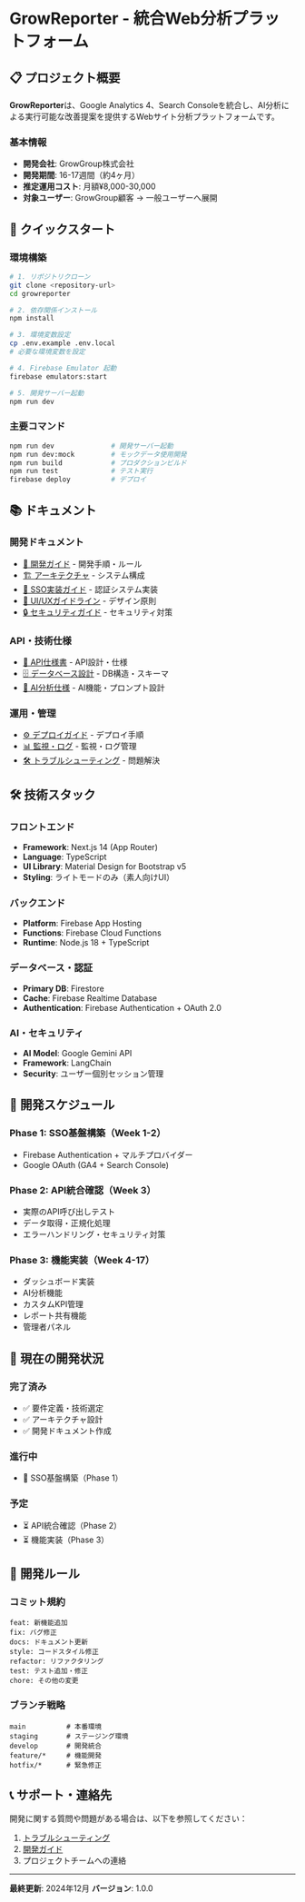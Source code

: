 # GrowReporter - 統合Web分析プラットフォーム

## 📋 プロジェクト概要

**GrowReporter**は、Google Analytics 4、Search Consoleを統合し、AI分析による実行可能な改善提案を提供するWebサイト分析プラットフォームです。

### 基本情報
- **開発会社**: GrowGroup株式会社
- **開発期間**: 16-17週間（約4ヶ月）
- **推定運用コスト**: 月額¥8,000-30,000
- **対象ユーザー**: GrowGroup顧客 → 一般ユーザーへ展開

## 🚀 クイックスタート

### 環境構築
```bash
# 1. リポジトリクローン
git clone <repository-url>
cd growreporter

# 2. 依存関係インストール
npm install

# 3. 環境変数設定
cp .env.example .env.local
# 必要な環境変数を設定

# 4. Firebase Emulator 起動
firebase emulators:start

# 5. 開発サーバー起動
npm run dev
```

### 主要コマンド
```bash
npm run dev              # 開発サーバー起動
npm run dev:mock         # モックデータ使用開発
npm run build            # プロダクションビルド
npm run test             # テスト実行
firebase deploy          # デプロイ
```

## 📚 ドキュメント

### 開発ドキュメント
- [📖 開発ガイド](./docs/DEVELOPMENT_GUIDE.md) - 開発手順・ルール
- [🏗️ アーキテクチャ](./docs/ARCHITECTURE.md) - システム構成
- [🔑 SSO実装ガイド](./docs/SSO_IMPLEMENTATION.md) - 認証システム実装
- [🎨 UI/UXガイドライン](./docs/UI_GUIDELINES.md) - デザイン原則
- [🔒 セキュリティガイド](./docs/SECURITY.md) - セキュリティ対策

### API・技術仕様
- [📡 API仕様書](./docs/API_SPECIFICATION.md) - API設計・仕様
- [🗄️ データベース設計](./docs/DATABASE_DESIGN.md) - DB構造・スキーマ
- [🤖 AI分析仕様](./docs/AI_ANALYSIS.md) - AI機能・プロンプト設計

### 運用・管理
- [⚙️ デプロイガイド](./docs/DEPLOYMENT.md) - デプロイ手順
- [📊 監視・ログ](./docs/MONITORING.md) - 監視・ログ管理
- [🛠️ トラブルシューティング](./docs/TROUBLESHOOTING.md) - 問題解決

## 🛠️ 技術スタック

### フロントエンド
- **Framework**: Next.js 14 (App Router)
- **Language**: TypeScript
- **UI Library**: Material Design for Bootstrap v5
- **Styling**: ライトモードのみ（素人向けUI）

### バックエンド
- **Platform**: Firebase App Hosting
- **Functions**: Firebase Cloud Functions
- **Runtime**: Node.js 18 + TypeScript

### データベース・認証
- **Primary DB**: Firestore
- **Cache**: Firebase Realtime Database
- **Authentication**: Firebase Authentication + OAuth 2.0

### AI・セキュリティ
- **AI Model**: Google Gemini API
- **Framework**: LangChain
- **Security**: ユーザー個別セッション管理

## 📅 開発スケジュール

### Phase 1: SSO基盤構築（Week 1-2）
- Firebase Authentication + マルチプロバイダー
- Google OAuth (GA4 + Search Console)

### Phase 2: API統合確認（Week 3）
- 実際のAPI呼び出しテスト
- データ取得・正規化処理
- エラーハンドリング・セキュリティ対策

### Phase 3: 機能実装（Week 4-17）
- ダッシュボード実装
- AI分析機能
- カスタムKPI管理
- レポート共有機能
- 管理者パネル

## 🎯 現在の開発状況

### 完了済み
- ✅ 要件定義・技術選定
- ✅ アーキテクチャ設計
- ✅ 開発ドキュメント作成

### 進行中
- 🔄 SSO基盤構築（Phase 1）

### 予定
- ⏳ API統合確認（Phase 2）
- ⏳ 機能実装（Phase 3）

## 🤝 開発ルール

### コミット規約
```
feat: 新機能追加
fix: バグ修正
docs: ドキュメント更新
style: コードスタイル修正
refactor: リファクタリング
test: テスト追加・修正
chore: その他の変更
```

### ブランチ戦略
```
main          # 本番環境
staging       # ステージング環境
develop       # 開発統合
feature/*     # 機能開発
hotfix/*      # 緊急修正
```

## 📞 サポート・連絡先

開発に関する質問や問題がある場合は、以下を参照してください：

1. [トラブルシューティング](./docs/TROUBLESHOOTING.md)
2. [開発ガイド](./docs/DEVELOPMENT_GUIDE.md)
3. プロジェクトチームへの連絡

---

**最終更新**: 2024年12月
**バージョン**: 1.0.0
